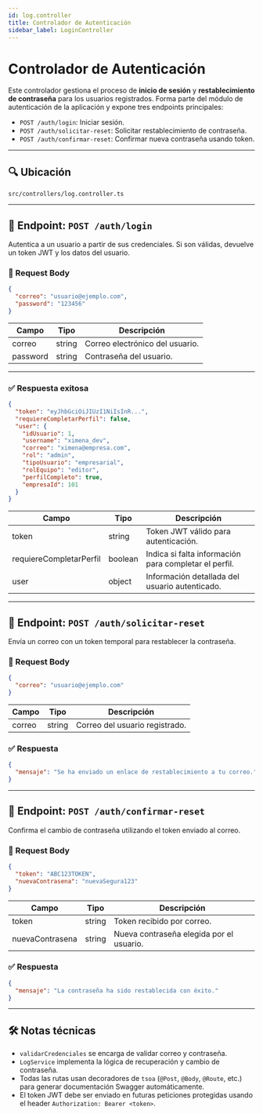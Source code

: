 ```yaml
---
id: log.controller
title: Controlador de Autenticación
sidebar_label: LoginController
---
```


# Controlador de Autenticación

Este controlador gestiona el proceso de **inicio de sesión** y **restablecimiento de contraseña** para los usuarios registrados. Forma parte del módulo de autenticación de la aplicación y expone tres endpoints principales:

- `POST /auth/login`: Iniciar sesión.
- `POST /auth/solicitar-reset`: Solicitar restablecimiento de contraseña.
- `POST /auth/confirmar-reset`: Confirmar nueva contraseña usando token.

---

## 🔍 Ubicación

`src/controllers/log.controller.ts`

---

## 📌 Endpoint: `POST /auth/login`

Autentica a un usuario a partir de sus credenciales. Si son válidas, devuelve un token JWT y los datos del usuario.

### 🧾 Request Body

```json
{
  "correo": "usuario@ejemplo.com",
  "password": "123456"
}
````

| Campo    | Tipo   | Descripción                     |
| -------- | ------ | ------------------------------- |
| correo   | string | Correo electrónico del usuario. |
| password | string | Contraseña del usuario.         |

---

### ✅ Respuesta exitosa

```json
{
  "token": "eyJhbGciOiJIUzI1NiIsInR...",
  "requiereCompletarPerfil": false,
  "user": {
    "idUsuario": 1,
    "username": "ximena_dev",
    "correo": "ximena@empresa.com",
    "rol": "admin",
    "tipoUsuario": "empresarial",
    "rolEquipo": "editor",
    "perfilCompleto": true,
    "empresaId": 101
  }
}
```

| Campo                   | Tipo    | Descripción                                           |
| ----------------------- | ------- | ----------------------------------------------------- |
| token                   | string  | Token JWT válido para autenticación.                  |
| requiereCompletarPerfil | boolean | Indica si falta información para completar el perfil. |
| user                    | object  | Información detallada del usuario autenticado.        |

---

## 🔑 Endpoint: `POST /auth/solicitar-reset`

Envía un correo con un token temporal para restablecer la contraseña.

### 🧾 Request Body

```json
{
  "correo": "usuario@ejemplo.com"
}
```

| Campo  | Tipo   | Descripción                    |
| ------ | ------ | ------------------------------ |
| correo | string | Correo del usuario registrado. |

### ✅ Respuesta

```json
{
  "mensaje": "Se ha enviado un enlace de restablecimiento a tu correo."
}
```

---

## 🔐 Endpoint: `POST /auth/confirmar-reset`

Confirma el cambio de contraseña utilizando el token enviado al correo.

### 🧾 Request Body

```json
{
  "token": "ABC123TOKEN",
  "nuevaContrasena": "nuevaSegura123"
}
```

| Campo           | Tipo   | Descripción                              |
| --------------- | ------ | ---------------------------------------- |
| token           | string | Token recibido por correo.               |
| nuevaContrasena | string | Nueva contraseña elegida por el usuario. |

### ✅ Respuesta

```json
{
  "mensaje": "La contraseña ha sido restablecida con éxito."
}
```

---

## 🛠️ Notas técnicas

* `validarCredenciales` se encarga de validar correo y contraseña.
* `LogService` implementa la lógica de recuperación y cambio de contraseña.
* Todas las rutas usan decoradores de `tsoa` (`@Post`, `@Body`, `@Route`, etc.) para generar documentación Swagger automáticamente.
* El token JWT debe ser enviado en futuras peticiones protegidas usando el header `Authorization: Bearer <token>`.

